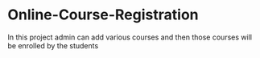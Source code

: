 # Online-Course-Registration
In this project admin can add various courses and then those courses will be enrolled by the students
